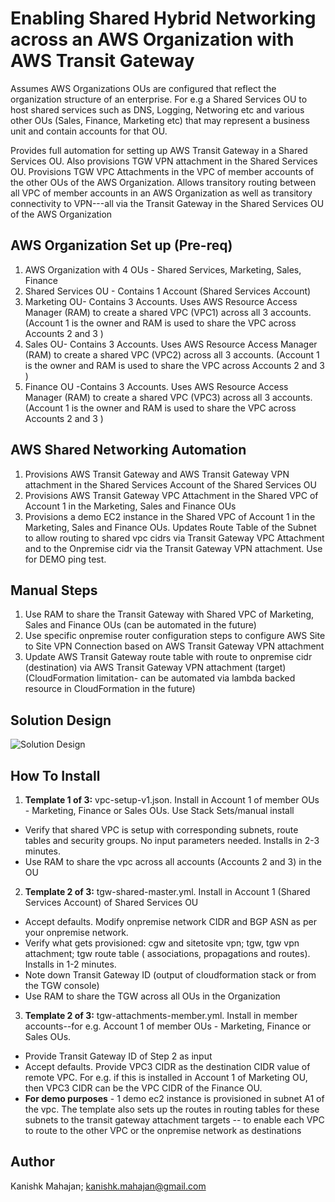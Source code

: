 <p align="center">
</p>

# Enabling Shared Hybrid Networking across an AWS Organization with AWS Transit Gateway

Assumes AWS Organizations OUs are configured that reflect the organization structure of an enterprise. For e.g  a Shared Services OU to host shared services such as DNS, Logging, Networing etc and various other OUs (Sales, Finance, Marketing etc) that may represent a business unit and contain accounts for that OU.

Provides full automation for setting up AWS Transit Gateway in a Shared Services OU. Also provisions TGW VPN attachment in the Shared Services OU. Provisions TGW VPC Attachments in the VPC of member accounts of the other OUs of the AWS Organization.  Allows transitory routing between all VPC of member accounts in an AWS Organization as well as transitory connectivity to VPN---all via the Transit Gateway in the Shared Services OU of the AWS Organization 

## AWS Organization Set up (Pre-req)

1. AWS Organization with 4 OUs - Shared Services, Marketing, Sales, Finance
2. Shared Services OU - Contains 1 Account (Shared Services Account)
3. Marketing OU- Contains 3 Accounts. Uses AWS Resource Access Manager (RAM) to create a shared VPC (VPC1) across all 3 accounts. (Account 1 is the owner and RAM is used to share the VPC across Accounts 2 and 3 )
4. Sales OU- Contains 3 Accounts. Uses AWS Resource Access Manager (RAM) to create a shared VPC (VPC2) across all 3 accounts. (Account 1 is the owner and RAM is used to share the VPC across Accounts 2 and 3 )
5. Finance OU -Contains 3 Accounts. Uses AWS Resource Access Manager (RAM) to create a shared VPC (VPC3) across all 3 accounts. (Account 1 is the owner and RAM is used to share the VPC across Accounts 2 and 3 )

## AWS Shared Networking Automation
1. Provisions AWS Transit Gateway and AWS Transit Gateway VPN attachment in the Shared Services Account of the Shared Services OU
2. Provisions AWS Transit Gateway VPC Attachment in the Shared VPC of Account 1 in the Marketing, Sales and Finance OUs
3. Provisions a demo EC2 instance in the Shared VPC of Account 1 in the Marketing, Sales and Finance OUs. Updates Route Table of the Subnet to allow routing to shared vpc cidrs via Transit Gateway VPC Attachment and to the Onpremise cidr via the Transit Gateway VPN attachment.  Use for DEMO ping test.


## Manual Steps
1. Use RAM to share the Transit Gateway with Shared VPC of Marketing, Sales and Finance OUs (can be automated in the future)
2. Use specific onpremise router configuration steps to configure AWS Site to Site VPN Connection based on AWS Transit Gateway VPN attachment
3. Update AWS Transit Gateway route table with route to onpremise cidr (destination) via AWS Transit Gateway VPN attachment (target) (CloudFormation limitation- can be automated via lambda backed resource in CloudFormation in the future)


## Solution Design

![Solution Design](https://github.com/kmahajan11/awstransformation/blob/master/aws-sharednetworking-transitgateway/images/pic-shared%20networking.png?raw=true)

## How To Install

1. **Template 1 of 3:** vpc-setup-v1.json. Install in Account 1 of member OUs - Marketing, Finance or Sales OUs. Use Stack Sets/manual install
* Verify that shared VPC is setup with corresponding subnets, route tables and security groups. No input parameters needed. Installs in 2-3 minutes.
* Use RAM to share the vpc across all accounts (Accounts 2 and 3) in the OU

2. **Template 2 of 3:**  tgw-shared-master.yml. Install in Account 1 (Shared Services Account) of Shared Services OU
* Accept defaults. Modify onpremise network CIDR and BGP ASN as per your onpremise network.
* Verify what gets provisioned: cgw and sitetosite vpn; tgw, tgw vpn attachment; tgw route table ( associations, propagations and routes). Installs in 1-2 minutes.
* Note down Transit Gateway ID (output of cloudformation stack or from the TGW console)
* Use RAM to share the TGW across all OUs in the Organization

3. **Template 2 of 3:**  tgw-attachments-member.yml. Install in member accounts--for e.g. Account 1 of member OUs - Marketing, Finance or Sales OUs. 
* Provide Transit Gateway ID of Step 2 as input
* Accept defaults. Provide VPC3 CIDR as the destination CIDR value of remote VPC. For e.g. if this is installed in Account 1 of Marketing OU, then VPC3 CIDR can be the VPC CIDR of the Finance OU. 
* **For demo purposes** - 1 demo ec2 instance is provisioned in subnet A1 of the vpc. The template also sets up the routes in routing tables for these subnets to the transit gateway attachment targets -- to enable each VPC to route to the other VPC or the onpremise network as destinations 


## Author

Kanishk Mahajan; kanishk.mahajan@gmail.com

